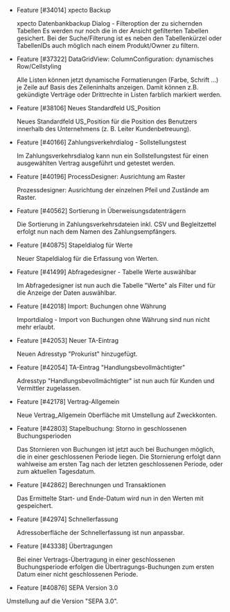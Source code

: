 * Feature [#34014] xpecto Backup

  xpecto Datenbankbackup Dialog - Filteroption der zu sichernden Tabellen
  Es werden nur noch die in der Ansicht gefilterten Tabellen gesichert. Bei der Suche/Filterung ist es neben den Tabellenkürzel oder    TabellenIDs auch möglich nach einem Produkt/Owner zu filtern.

* Feature [#37322] DataGridView: ColumnConfiguration: dynamisches Row/Cellstyling

   Alle Listen können jetzt dynamische Formatierungen (Farbe, Schrift ...) je Zeile auf Basis des Zeileninhalts anzeigen.
   Damit können z.B. gekündigte Verträge oder Drittrechte in Listen farblich markiert werden.
   
* Feature [#38106] Neues Standardfeld US_Position

   Neues Standardfeld US_Position für die Position des Benutzers innerhalb des Unternehmens (z. B. Leiter Kundenbetreuung).
   
* Feature [#40166] Zahlungsverkehrdialog - Sollstellungstest

   Im Zahlungsverkehrsdialog kann nun ein Sollstellungstest für einen ausgewählten Vertrag ausgeführt und getestet werden.
   
* Feature [#40196] ProcessDesigner: Ausrichtung am Raster

  Prozessdesigner: Ausrichtung der einzelnen Pfeil und Zustände am Raster.
  
* Feature [#40562] Sortierung in Überweisungsdatenträgern

  Die Sortierung in Zahlungsverkehrsdateien inkl. CSV und Begleitzettel erfolgt nun nach dem Namen des Zahlungsempfängers.
  
* Feature [#40875] Stapeldialog für Werte

  Neuer Stapeldialog für die Erfassung von Werten.
  
* Feature [#41499] Abfragedesigner - Tabelle Werte auswählbar

  Im Abfragedesigner ist nun auch die Tabelle "Werte" als Filter und für die Anzeige der Daten auswählbar.
  
* Feature [#42018] Import: Buchungen ohne Währung

  Importdialog - Import von Buchungen ohne Währung sind nun nicht mehr erlaubt.
  
* Feature [#42053] Neuer TA-Eintrag

  Neuen Adresstyp "Prokurist" hinzugefügt.
  
* Feature [#42054] TA-Eintrag "Handlungsbevollmächtigter"

  Adresstyp "Handlungsbevollmächtigter" ist nun auch für Kunden und Vermittler zugelassen.
  
* Feature [#42178] Vertrag-Allgemein

  Neue Vertrag_Allgemein Oberfläche mit Umstellung auf Zweckkonten.
  
* Feature [#42803] Stapelbuchung: Storno in geschlossenen Buchungsperioden

  Das Stornieren von Buchungen ist jetzt auch bei Buchungen möglich, die in einer geschlossenen Periode liegen. Die Stornierung erfolgt   dann wahlweise am ersten Tag nach der letzten geschlossenen Periode, oder zum aktuellen Tagesdatum.
  
* Feature [#42862] Berechnungen und Transaktionen

  Das Ermittelte Start- und Ende-Datum wird nun in den Werten mit gespeichert.
  
* Feature [#42974] Schnellerfassung

  Adressoberfläche der Schnellerfassung ist nun anpassbar.
  
* Feature [#43338] Übertragungen

  Bei einer Vertrags-Übertragung in einer geschlossenen Buchungsperiode erfolgen die Übertragungs-Buchungen zum ersten Datum einer nicht    geschlossenen Periode.
  
 * Feature [#40876] SEPA Version 3.0
 
  Umstellung auf die Version "SEPA 3.0". 
